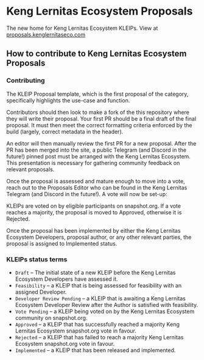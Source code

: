 # Keng Lernitas Ecosystem Proposals

The new home for Keng Lernitas Ecosystem KLEIPs. View at [proposals.kenglernitaseco.com](https://proposals.kenglernitaseco.com)

## How to contribute to Keng Lernitas Ecosystem Proposals

### Contributing

The KLEIP Proposal template, which is the first proposal of the category, specifically highlights the use-case and function.

Contributors should then look to make a fork of the this repository where they will write their proposal. Your first PR should be a final draft of the final proposal. It must then meet the correct formatting criteria enforced by the build (largely, correct metadata in the header).

An editor will then manually review the first PR for a new proposal. After the PR has been merged into the site, a public Telegram (and Discord in the future!) pinned post must be arranged with the Keng Lernitas Ecosystem. This presentation is necessary for gathering community feedback on relevant proposals.

Once the proposal is assessed and mature enough to move into a vote, reach out to the Proposals Editor who can be found in the Keng Lernitas Telegram (and Discord in the future!). A vote will now be set-up:

KLEIPs are voted on by eligible participants on snapshot.org. If a vote reaches a majority, the proposal is moved to Approved, otherwise it is Rejected.

Once the proposal has been implemented by either the Keng Lernitas Ecosystem Developers, proposal author, or any other relevant parties, the proposal is assigned to Implemented status.

### KLEIPs status terms

- `Draft` – The initial state of a new KLEIP before the Keng Lernitas Ecosystem Developers have assessed it.
- `Feasibility` – a KLEIP that is being assessed for feasibility with an assigned Developer.
- `Developer Review Pending` – a KLEIP that is awaiting a Keng Lernitas Ecosystem Developer Review after the Author is satisfied with feasibility.
- `Vote Pending` – a KLEIP being voted on by the Keng Lernitas Ecosystem community on snapshot.org.
- `Approved` – a KLEIP that has successfully reached a majority Keng Lernitas Ecosystem snapshot.org vote in favour.
- `Rejected` – a KLEIP that has failed to reach a majority Keng Lernitas Ecosystem snapshot.org vote in favour.
- `Implemented` – a KLEIP that has been released and implemented.